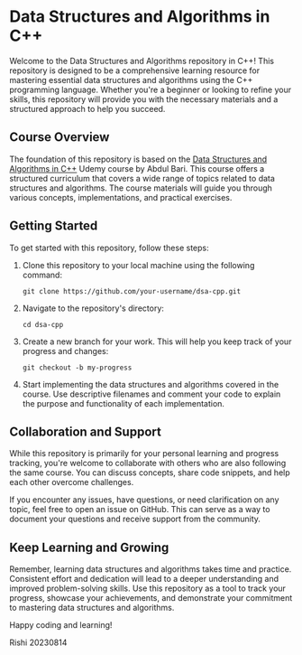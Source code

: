 # Data Structures and Algorithms in C++

Welcome to the Data Structures and Algorithms repository in C++! This repository is designed to be a comprehensive learning resource for mastering essential data structures and algorithms using the C++ programming language. Whether you're a beginner or looking to refine your skills, this repository will provide you with the necessary materials and a structured approach to help you succeed.

## Course Overview

The foundation of this repository is based on the [Data Structures and Algorithms in C++](https://www.udemy.com/course/datastructurescncpp/) Udemy course by Abdul Bari. This course offers a structured curriculum that covers a wide range of topics related to data structures and algorithms. The course materials will guide you through various concepts, implementations, and practical exercises.

## Getting Started

To get started with this repository, follow these steps:

1. Clone this repository to your local machine using the following command:
   ```
   git clone https://github.com/your-username/dsa-cpp.git
   ```

2. Navigate to the repository's directory:
   ```
   cd dsa-cpp
   ```

3. Create a new branch for your work. This will help you keep track of your progress and changes:
   ```
   git checkout -b my-progress
   ```

4. Start implementing the data structures and algorithms covered in the course. Use descriptive filenames and comment your code to explain the purpose and functionality of each implementation.

## Collaboration and Support

While this repository is primarily for your personal learning and progress tracking, you're welcome to collaborate with others who are also following the same course. You can discuss concepts, share code snippets, and help each other overcome challenges.

If you encounter any issues, have questions, or need clarification on any topic, feel free to open an issue on GitHub. This can serve as a way to document your questions and receive support from the community.

## Keep Learning and Growing

Remember, learning data structures and algorithms takes time and practice. Consistent effort and dedication will lead to a deeper understanding and improved problem-solving skills. Use this repository as a tool to track your progress, showcase your achievements, and demonstrate your commitment to mastering data structures and algorithms.

Happy coding and learning!

Rishi
20230814